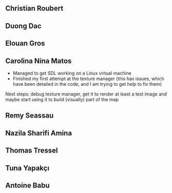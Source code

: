 ## Christian Roubert

## Duong Dac

## Elouan Gros

## Carolina Nina Matos

- Managed to get SDL working on a Linux virtual machine
- Finished my first attempt at the texture manager (this has issues, which have been detailed in the code, and I am trying to get help to fix them)

Next steps: debug texture manager, get it to render at least a test image and maybe start using it to build (visually) part of the map

## Remy Seassau

## Nazila Sharifi Amina

## Thomas Tressel

## Tuna Yapakçı

## Antoine Babu

